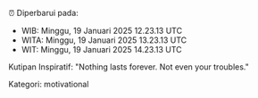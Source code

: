 ⏰ Diperbarui pada:
- WIB: Minggu, 19 Januari 2025 12.23.13 UTC
- WITA: Minggu, 19 Januari 2025 13.23.13 UTC
- WIT: Minggu, 19 Januari 2025 14.23.13 UTC

Kutipan Inspiratif:
"Nothing lasts forever. Not even your troubles."


Kategori: motivational

